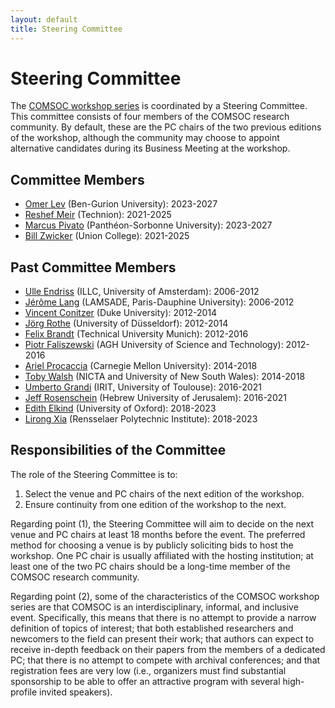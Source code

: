 ```yaml
---
layout: default
title: Steering Committee
---
```


# Steering Committee

The [COMSOC workshop series](workshops.html) is coordinated by a Steering Committee. This committee consists of four members of the COMSOC research community. By default, these are the PC chairs of the two previous editions of the workshop, although the community may choose to appoint alternative candidates during its Business Meeting at the workshop.

## Committee Members

- [Omer Lev](https://tzin.bgu.ac.il/~omerlev/) (Ben-Gurion University): 2023-2027
- [Reshef Meir](https://reshef.net.technion.ac.il/) (Technion): 2021-2025
- [Marcus Pivato](https://sites.google.com/site/marcuspivato/home) (Panth&eacute;on-Sorbonne University): 2023-2027
- [Bill Zwicker](https://www.union.edu/mathematics/faculty-staff/william-s-zwicker) (Union College): 2021-2025

## Past Committee Members

- [Ulle Endriss](http://www.illc.uva.nl/~ulle/) (ILLC, University of Amsterdam): 2006-2012
- [J&eacute;r&ocirc;me Lang](http://www.lamsade.dauphine.fr/~lang/) (LAMSADE, Paris-Dauphine University): 2006-2012
- [Vincent Conitzer](http://www.cs.duke.edu/~conitzer/) (Duke University): 2012-2014
- [J&ouml;rg Rothe](http://ccc.cs.uni-duesseldorf.de/~rothe/) (University of D&uuml;sseldorf): 2012-2014
- [Felix Brandt](http://dss.in.tum.de/staff/brandt.html) (Technical University Munich): 2012-2016
- [Piotr Faliszewski](http://home.agh.edu.pl/~faliszew/) (AGH University of Science and Technology): 2012-2016
- [Ariel Procaccia](http://www.cs.cmu.edu/~arielpro/) (Carnegie Mellon University): 2014-2018
- [Toby Walsh](http://www.cse.unsw.edu.au/~tw/) (NICTA and University of New South Wales): 2014-2018
- [Umberto Grandi](https://www.irit.fr/~Umberto.Grandi/) (IRIT, University of Toulouse): 2016-2021
- [Jeff Rosenschein](http://www.cs.huji.ac.il/~jeff/) (Hebrew University of Jerusalem): 2016-2021
- [Edith Elkind](https://www.cs.ox.ac.uk/people/edith.elkind/) (University of Oxford): 2018-2023
- [Lirong Xia](http://www.cs.rpi.edu/~xial/) (Rensselaer Polytechnic Institute): 2018-2023

## Responsibilities of the Committee

The role of the Steering Committee is to:
1. Select the venue and PC chairs of the next edition of the workshop.
2. Ensure continuity from one edition of the workshop to the next.

Regarding point (1), the Steering Committee will aim to decide on the next venue and PC chairs at least 18 months before the event. The preferred method for choosing a venue is by publicly soliciting bids to host the workshop. One PC chair is usually affiliated with the hosting institution; at least one of the two PC chairs should be a long-time member of the COMSOC research community.

Regarding point (2), some of the characteristics of the COMSOC workshop series are that COMSOC is an interdisciplinary, informal, and inclusive event. Specifically, this means that there is no attempt to provide a narrow definition of topics of interest; that both established researchers and newcomers to the field can present their work; that authors can expect to receive in-depth feedback on their papers from the members of a dedicated PC; that there is no attempt to compete with archival conferences; and that registration fees are very low (i.e., organizers must find substantial sponsorship to be able to offer an attractive program with several high-profile invited speakers).
